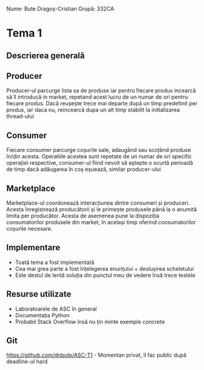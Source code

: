 Nume: Bute Dragoș-Cristian
Grupă: 332CA

# Tema 1

## Descrierea generală

**Producer**
-
Producer-ul parcurge lista sa de produse iar pentru fiecare produs
incearcă să îl introducă in market, repetand acest lucru de un numar de ori pentru fiecare produs.
Dacă reușește trece mai departe după un timp predefinit per produs,
iar daca nu, reincearcă dupa un alt timp stabilit la initializarea thread-ului

**Consumer**
-
Fiecare consumer parcurge coșurile sale, adaugând sau scoțând produse în/din acesta.
Operatiile acestea sunt repetate de un numar de ori specific operației respective,
consumer-ul fiind nevoit să aștepte o scurtă perioadă de timp dacă adăugarea în coș
eșuează, similar producer-ului

**Marketplace**
-
Marketplace-ul coordonează interacțiunea dintre consumeri și produceri.
Acesta înregistrează producătorii și le primește produsele pănă la o anumită
limita per producător.
Acesta de asemenea pune la dispoziția consumatorilor produsele din market, în același
timp oferind consumatorilor coșurile necesare.

## Implementare

* Toată tema a fost implementată
* Cea mai grea parte a fost înțelegerea enunțului + deslușirea scheletului
* Este destul de lentă soluția din punctul meu de vedere însă trece testele

## Resurse utilizate

* Laboratoarele de ASC în general
* Documentația Python
* Probabil Stack Overflow însă nu țin minte exemple concrete



## Git

https://github.com/dnbute/ASC-T1 - Momentan privat, îl fac public după deadline-ul hard
